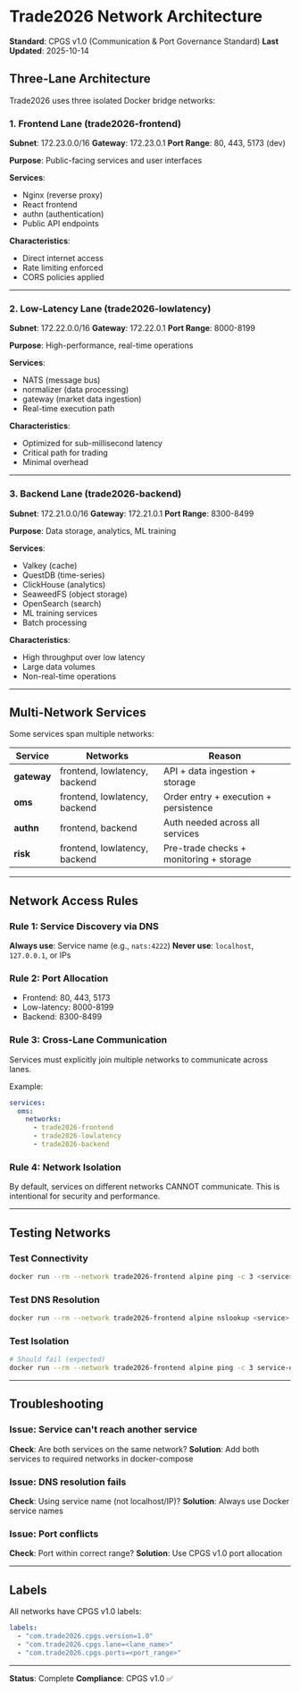 # Trade2026 Network Architecture

**Standard**: CPGS v1.0 (Communication & Port Governance Standard)
**Last Updated**: 2025-10-14

## Three-Lane Architecture

Trade2026 uses three isolated Docker bridge networks:

### 1. Frontend Lane (trade2026-frontend)
**Subnet**: 172.23.0.0/16
**Gateway**: 172.23.0.1
**Port Range**: 80, 443, 5173 (dev)

**Purpose**: Public-facing services and user interfaces

**Services**:
- Nginx (reverse proxy)
- React frontend
- authn (authentication)
- Public API endpoints

**Characteristics**:
- Direct internet access
- Rate limiting enforced
- CORS policies applied

---

### 2. Low-Latency Lane (trade2026-lowlatency)
**Subnet**: 172.22.0.0/16
**Gateway**: 172.22.0.1
**Port Range**: 8000-8199

**Purpose**: High-performance, real-time operations

**Services**:
- NATS (message bus)
- normalizer (data processing)
- gateway (market data ingestion)
- Real-time execution path

**Characteristics**:
- Optimized for sub-millisecond latency
- Critical path for trading
- Minimal overhead

---

### 3. Backend Lane (trade2026-backend)
**Subnet**: 172.21.0.0/16
**Gateway**: 172.21.0.1
**Port Range**: 8300-8499

**Purpose**: Data storage, analytics, ML training

**Services**:
- Valkey (cache)
- QuestDB (time-series)
- ClickHouse (analytics)
- SeaweedFS (object storage)
- OpenSearch (search)
- ML training services
- Batch processing

**Characteristics**:
- High throughput over low latency
- Large data volumes
- Non-real-time operations

---

## Multi-Network Services

Some services span multiple networks:

| Service | Networks | Reason |
|---------|----------|--------|
| **gateway** | frontend, lowlatency, backend | API + data ingestion + storage |
| **oms** | frontend, lowlatency, backend | Order entry + execution + persistence |
| **authn** | frontend, backend | Auth needed across all services |
| **risk** | frontend, lowlatency, backend | Pre-trade checks + monitoring + storage |

---

## Network Access Rules

### Rule 1: Service Discovery via DNS
**Always use**: Service name (e.g., `nats:4222`)
**Never use**: `localhost`, `127.0.0.1`, or IPs

### Rule 2: Port Allocation
- Frontend: 80, 443, 5173
- Low-latency: 8000-8199
- Backend: 8300-8499

### Rule 3: Cross-Lane Communication
Services must explicitly join multiple networks to communicate across lanes.

Example:
```yaml
services:
  oms:
    networks:
      - trade2026-frontend
      - trade2026-lowlatency
      - trade2026-backend
```

### Rule 4: Network Isolation
By default, services on different networks CANNOT communicate.
This is intentional for security and performance.

---

## Testing Networks

### Test Connectivity
```bash
docker run --rm --network trade2026-frontend alpine ping -c 3 <service>
```

### Test DNS Resolution
```bash
docker run --rm --network trade2026-frontend alpine nslookup <service>
```

### Test Isolation
```bash
# Should fail (expected)
docker run --rm --network trade2026-frontend alpine ping -c 3 service-on-backend
```

---

## Troubleshooting

### Issue: Service can't reach another service
**Check**: Are both services on the same network?
**Solution**: Add both services to required networks in docker-compose

### Issue: DNS resolution fails
**Check**: Using service name (not localhost/IP)?
**Solution**: Always use Docker service names

### Issue: Port conflicts
**Check**: Port within correct range?
**Solution**: Use CPGS v1.0 port allocation

---

## Labels

All networks have CPGS v1.0 labels:
```yaml
labels:
  - "com.trade2026.cpgs.version=1.0"
  - "com.trade2026.cpgs.lane=<lane_name>"
  - "com.trade2026.cpgs.ports=<port_range>"
```

---

**Status**: Complete
**Compliance**: CPGS v1.0 ✅
